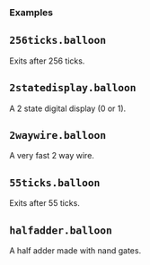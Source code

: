 ### Examples

## `256ticks.balloon`

Exits after 256 ticks.

## `2statedisplay.balloon`

A 2 state digital display (0 or 1).

## `2waywire.balloon`

A very fast 2 way wire.

## `55ticks.balloon`

Exits after 55 ticks.

## `halfadder.balloon`

A half adder made with nand gates.
